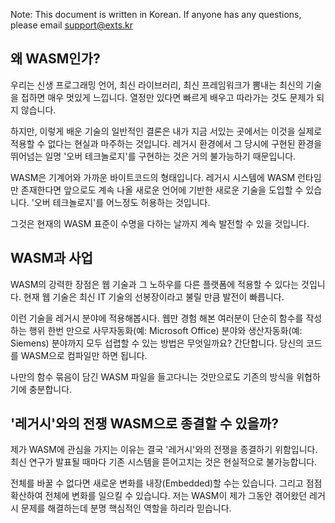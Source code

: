 Note: This document is written in Korean. If anyone has any questions, please email support@exts.kr

## 왜 WASM인가?
우리는 신생 프로그래밍 언어, 최신 라이브러리, 최신 프레임워크가 뽐내는 최신의 기술을 접하면 매우 멋있게 느낍니다. 열정만 있다면 빠르게 배우고 따라가는 것도 문제가 되지 않습니다.

하지만, 이렇게 배운 기술의 일반적인 결론은 내가 지금 서있는 곳에서는 이것을 실제로 적용할 수 없다는 현실과 마주하는 것입니다. 레거시 환경에서 그 당시에 구현된 환경을 뛰어넘는 일명 '오버 테크놀로지'를 구현하는 것은 거의 불가능하기 때문입니다.

WASM은 기계어와 가까운 바이트코드의 형태입니다. 레거시 시스템에 WASM 런타임만 존재한다면 앞으로도 계속 나올 새로운 언어에 기반한 새로운 기술을 도입할 수 있습니다. '오버 테크놀로지'를 어느정도 허용하는 것입니다.

그것은 현재의 WASM 표준이 수명을 다하는 날까지 계속 발전할 수 있을 것입니다.

## WASM과 사업
WASM의 강력한 장점은 웹 기술과 그 노하우를 다른 플랫폼에 적용할 수 있다는 것입니다. 현재 웹 기술은 최신 IT 기술의 선봉장이라고 불릴 만큼 발전이 빠릅니다.

이런 기술을 레거시 분야에 적용해봅시다. 웹만 경험 해본 여러분이 단순히 함수를 작성하는 행위 한번 만으로 사무자동화(예: Microsoft Office) 분야와 생산자동화(예: Siemens) 분야까지 모두 섭렵할 수 있는 방법은 무엇일까요? 간단합니다. 당신의 코드를 WASM으로 컴파일만 하면 됩니다.

나만의 함수 묶음이 담긴 WASM 파일을 들고다니는 것만으로도 기존의 방식을 위협하기에 충분합니다.

## '레거시'와의 전쟁 WASM으로 종결할 수 있을까?
제가 WASM에 관심을 가지는 이유는 결국 '레거시'와의 전쟁을 종결하기 위함입니다. 최신 연구가 발표될 때마다 기존 시스템을 뜯어고치는 것은 현실적으로 불가능합니다.

전체를 바꿀 수 없다면 새로운 변화를 내장(Embedded)할 수는 있습니다. 그리고 점점 확산하여 전체에 변화를 일으킬 수 있습니다. 저는 WASM이 제가 그동안 겪어왔던 레거시 문제를 해결하는데 분명 핵심적인 역할을 하리라 믿습니다.

